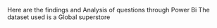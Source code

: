 Here are the findings and Analysis of questions through Power Bi 
The dataset used is a Global superstore
